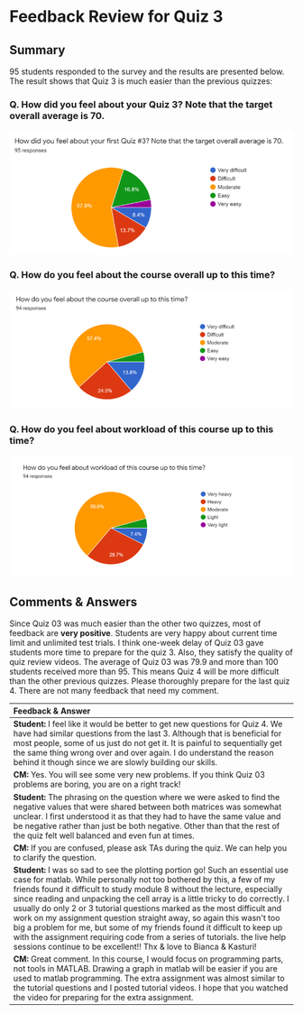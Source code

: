 # Feedback Review for Quiz 3

## Summary
95 students responded to the survey and the results are presented below. The result shows that Quiz 3 is much easier than the previous quizzes: 

### Q. How did you feel about your Quiz 3? Note that the target overall average is 70.
![](img/q3_graph1.png)
### Q. How do you feel about the course overall up to this time?
![](img/q3_graph2.png)
### Q. How do you feel about workload of this course up to this time?
![](img/q3_graph3.png)

 
## Comments & Answers 
Since Quiz 03 was much easier than the other two quizzes, most of feedback are **very positive**. Students are very happy about current time limit and unlimited test trials. I think one-week delay of Quiz 03 gave students more time to prepare for the quiz 3. Also, they satisfy the quality of quiz review videos. The average of Quiz 03 was 79.9 and more than 100 students received more than 95. This means Quiz 4 will be more difficult than the other previous quizzes. Please thoroughly prepare for the last quiz 4. There are not many feedback that need my comment. 

|Feedback & Answer|
|:---|
|**Student:** I feel like it would be better to get new questions for Quiz 4. We have had similar questions from the last 3. Although that is beneficial for most people, some of us just do not get it. It is painful to sequentially get the same thing wrong over and over again. I do understand the reason behind it though since we are slowly building our skills.|
|**CM:** Yes. You will see some very new problems. If you think Quiz 03 problems are boring, you are on a right track!|
|**Student:** The phrasing on the question where we were asked to find the negative values that were shared between both matrices was somewhat unclear. I first understood it as that they had to have the same value and be negative rather than just be both negative. Other than that the rest of the quiz felt well balanced and even fun at times.|
|**CM:** If you are confused, please ask TAs during the quiz. We can help you to clarify the question.|
|**Student:** I was so sad to see the plotting portion go! Such an essential use case for matlab. While personally not too bothered by this, a few of my friends found it difficult to study module 8 without the lecture, especially since reading and unpacking the cell array is a little tricky to do correctly. I usually do only 2 or 3 tutorial questions marked as the most difficult and work on my assignment question straight away, so again this wasn't too big a problem for me, but some of my friends found it difficult to keep up with the assignment requiring code from a series of tutorials. the live help sessions continue to be excellent!! Thx & love to Bianca & Kasturi!|
|**CM:** Great comment. In this course, I would focus on programming parts, not tools in MATLAB. Drawing a graph in matlab will be easier if you are used to matlab programming. The extra assignment was almost similar to the tutorial questions and I posted tutorial videos. I hope that you watched the video for preparing for the extra assignment. |

